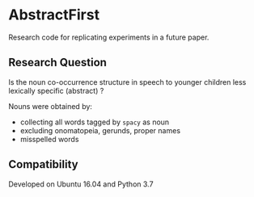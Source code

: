 # AbstractFirst

Research code for replicating experiments in a future paper.

## Research Question

Is the noun co-occurrence structure in speech to younger children less lexically specific (abstract) ? 

Nouns were obtained by:
- collecting all words tagged by `spacy` as noun 
- excluding onomatopeia, gerunds, proper names
- misspelled words

## Compatibility

Developed on Ubuntu 16.04 and Python 3.7